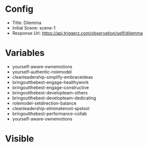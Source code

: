 # Config
 - Title: Dilemma
 - Initial Scene: scene-1
 - Response Url: https://api.triggerz.com/observation/self/dilemma

# Variables
 - yourself-aware-ownemotions
 - yourself-authentic-rolemodel
 - cleanleadership-simplify-embraceideas
 - bringoutthebest-engage-healthywork
 - bringoutthebest-engage-constructive
 - bringoutthebest-developteam-others
 - bringoutthebest-developteam-dedicating
 - rolemodel-setdirection-balance
 - cleanleadership-eliminateroot-spstool
 - bringoutthebest-performance-collab
 - yourself-aware-ownemotions

# Visible

